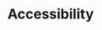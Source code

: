 ---
permalink: false
hideInSitemap: true
tags: level1
parent: en
key: accessibility_en
title: Accessibility
alternativetitle: We develop products for as many as possible.
redirect: /en/accessibility/introduction/about-this-guide/
order: 3
---